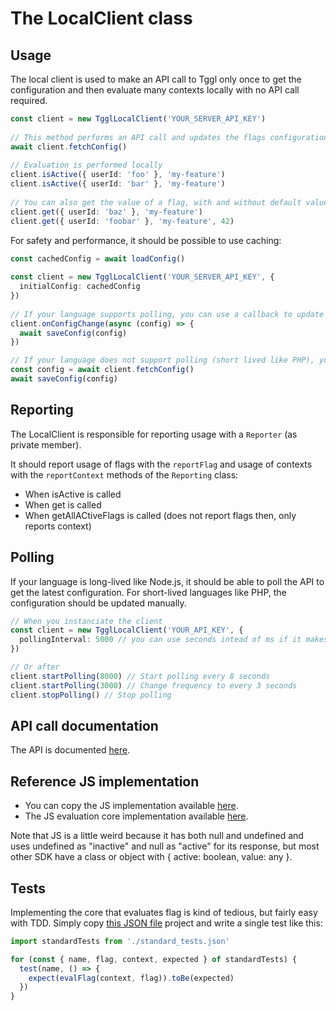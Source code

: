 # The LocalClient class
## Usage
The local client is used to make an API call to Tggl only once to get the configuration and then evaluate many contexts locally with no API call required.

```typescript
const client = new TgglLocalClient('YOUR_SERVER_API_KEY')
 
// This method performs an API call and updates the flags configuration
await client.fetchConfig()
 
// Evaluation is performed locally
client.isActive({ userId: 'foo' }, 'my-feature')
client.isActive({ userId: 'bar' }, 'my-feature')
 
// You can also get the value of a flag, with and without default value
client.get({ userId: 'baz' }, 'my-feature')
client.get({ userId: 'foobar' }, 'my-feature', 42)
```

For safety and performance, it should be possible to use caching:

```typescript
const cachedConfig = await loadConfig()
 
const client = new TgglLocalClient('YOUR_SERVER_API_KEY', {
  initialConfig: cachedConfig
})
 
// If your language supports polling, you can use a callback to update the configuration
client.onConfigChange(async (config) => {
  await saveConfig(config)
})

// If your language does not support polling (short lived like PHP), you can manually update the configuration
const config = await client.fetchConfig()
await saveConfig(config)
```

## Reporting
The LocalClient is responsible for reporting usage with a `Reporter` (as private member).

It should report usage of flags with the `reportFlag` and usage of contexts with the `reportContext` methods of the `Reporting` class:
- When isActive is called
- When get is called
- When getAllACtiveFlags is called (does not report flags then, only reports context)

## Polling
If your language is long-lived like Node.js, it should be able to poll the API to get the latest configuration. For short-lived languages like PHP, the configuration should be updated manually.

```typescript
// When you instanciate the client
const client = new TgglLocalClient('YOUR_API_KEY', {
  pollingInterval: 5000 // you can use seconds intead of ms if it makes more sense in your language
})

// Or after
client.startPolling(8000) // Start polling every 8 seconds
client.startPolling(3000) // Change frequency to every 3 seconds
client.stopPolling() // Stop polling
```

## API call documentation
The API is documented [here](https://tggl.io/developers/api-reference/get-flags-config).

## Reference JS implementation
- You can copy the JS implementation available [here](https://github.com/Tggl/js-tggl-client/blob/master/src/TgglLocalClient.ts).
- The JS evaluation core implementation available [here](https://github.com/Tggl/tggl-core/blob/main/src/index.ts).

Note that JS is a little weird because it has both null and undefined and uses undefined as "inactive" and null as "active" for its response, but most other SDK have a class or object with { active: boolean, value: any }.

## Tests
Implementing the core that evaluates flag is kind of tedious, but fairly easy with TDD.
Simply copy [this JSON file](../tests/get.json[standard_tests.json](..%2Ftests%2Fstandard_tests.json)) project and write a single test like this:
```typescript
import standardTests from './standard_tests.json'

for (const { name, flag, context, expected } of standardTests) {
  test(name, () => {
    expect(evalFlag(context, flag)).toBe(expected)
  })
}
```
